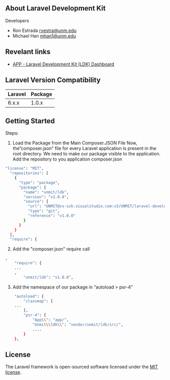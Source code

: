 ## About Laravel Development Kit

Developers
- Ron Estrada [rvestra@unm.edu](mailto:rvestra@unm.edu)
- Michael Han [mhan1@unm.edu](mailto:mhan1@unm.edu)

## Revelant links

- [APP - Laravel Development Kit (LDK) Dashboard](https://confluence.unm.edu/x/sYZ_BQ)

## Laravel Version Compatibility

 Laravel  | Package
:---------|:----------
 6.x.x    | 1.0.x

## Getting Started
Steps:
1. Load the Package from the Main Composer.JSON File
Now, the“composer.json” file for every Laravel application is present in the root directory.  We need to make our package visible to the application.
 Add the repository to you application composer.json
```bash
"license": "MIT",
  "repositories": [
    {
      "type": "package",
      "package": {
        "name": "unmit/ldk",
        "version": "v1.0.0",
        "source": {
          "url": "UNMIT@vs-ssh.visualstudio.com:v3/UNMIT/laravel-development-kit/laravel-development-kit",
          "type": "git",
          "reference": "v1.0.0"
        }
      }
    }
  ],
  "require": {
```
2.  Add the "composer.json" require call
```bash
,
    "require": {
	...
	,
        "unmit/ldk": "v1.0.0",
```
3.  Add the namespace of our package in “autoload > psr-4”
```bash
    "autoload": {
        "classmap": [
	...
        ],
        "psr-4": {
            "App\\": "app/",
            "Unmit\\ldk\\": "vendor/unmit/ldk/src/",
			....
        }
    },
```
## License

The Laravel framework is open-sourced software licensed under the [MIT license](https://opensource.org/licenses/MIT).
